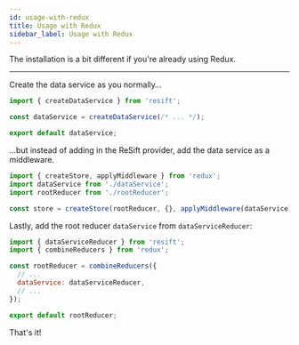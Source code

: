 ```yaml
---
id: usage-with-redux
title: Usage with Redux
sidebar_label: Usage with Redux
---
```


The installation is a bit different if you're already using Redux.

---

Create the data service as you normally…

```js
import { createDataService } from 'resift';

const dataService = createDataService(/* ... */);

export default dataService;
```

…but instead of adding in the ReSift provider, add the data service as a middleware.

```js
import { createStore, applyMiddleware } from 'redux';
import dataService from './dataService';
import rootReducer from './rootReducer';

const store = createStore(rootReducer, {}, applyMiddleware(dataService));
```

Lastly, add the root reducer `dataService` from `dataServiceReducer`:

```js
import { dataServiceReducer } from 'resift';
import { combineReducers } from 'redux';

const rootReducer = combineReducers({
  // ...
  dataService: dataServiceReducer,
  // ...
});

export default rootReducer;
```

That's it!
